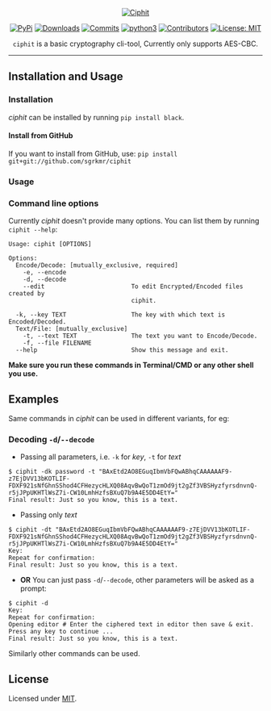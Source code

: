 <p align="center">
<a href="https://github.com/sgrkmr/ciphit"><img alt="Ciphit" src="https://user-images.githubusercontent.com/57829219/84270533-7492e380-ab48-11ea-9270-8531ea72ac6e.png"></a>
</p>

<p align="center">
<a href="https://pypi.org/project/ciphit/"><img alt="PyPi" src="https://img.shields.io/pypi/v/ciphit.svg"></a>
<a href="https://pypi.org/project/ciphit/"><img alt="Downloads" src="https://pepy.tech/badge/ciphit"></a>
<a href="https://github.com/sgrkmr/ciphit/commits/master"><img alt="Commits" src="https://img.shields.io/github/last-commit/sgrkmr/ciphit"></a>
<a href="https://www.python.org/downloads/release/python-374/"><img alt="python3" src="https://img.shields.io/badge/Python-3.7-blue"></a>
<a href="https://GitHub.com/sgrkmr/ciphit/graphs/contributors/"><img alt="Contributors" src="https://img.shields.io/github/contributors/sgrkmr/ciphit.svg"></a>
<a href="https://opensource.org/licenses/MIT"><img alt="License: MIT" src="https://img.shields.io/github/license/sgrkmr/ciphit.svg"></a>
</p>

<p align="center">
<code>ciphit</code> is a basic cryptography cli-tool, Currently only supports AES-CBC.
</p>

---
<!--
# Screenshots
![scrn](https://user-images.githubusercontent.com/57829219/84272798-81fd9d00-ab4b-11ea-89e2-c712a16c00a3.png)
-->

## Installation and Usage
### Installation

_ciphit_ can be installed by running `pip install black`.

#### Install from GitHub

If you want to install from GitHub, use:
`pip install git+git://github.com/sgrkmr/ciphit`

### Usage

### Command line options

Currently _ciphit_ doesn't provide many options. You can list them by running `ciphit --help`:

```text
Usage: ciphit [OPTIONS]

Options:
  Encode/Decode: [mutually_exclusive, required]
    -e, --encode
    -d, --decode
    --edit                        To edit Encrypted/Encoded files created by
                                  ciphit.

  -k, --key TEXT                  The key with which text is Encoded/Decoded.
  Text/File: [mutually_exclusive]
    -t, --text TEXT               The text you want to Encode/Decode.
    -f, --file FILENAME
  --help                          Show this message and exit.
```

<p><b>Make sure you run these commands in Terminal/CMD or any other shell you use.</b></p>

## Examples

Same commands in _ciphit_ can be used in different variants, for eg:

### Decoding `-d`/`--decode`

- Passing all parameters, i.e. `-k` for _key_, `-t` for _text_

```console
$ ciphit -dk password -t "BAxEtd2AO8EGuqIbmVbFQwABhqCAAAAAAF9-z7EjDVV13bKOTLIF-FDXF921sNfGhnSShod4CFHezycHLXQ08AqvBwQoT1zmOd9jt2gZf3VBSHyzfyrsdnvnQ-r5jJPpUKHTlWsZ7i-CW10LmhHzfsBXuQ7b9A4E5DD4EtY="
Final result: Just so you know, this is a text.
```

- Passing only _text_

```console
$ ciphit -dt "BAxEtd2AO8EGuqIbmVbFQwABhqCAAAAAAF9-z7EjDVV13bKOTLIF-FDXF921sNfGhnSShod4CFHezycHLXQ08AqvBwQoT1zmOd9jt2gZf3VBSHyzfyrsdnvnQ-r5jJPpUKHTlWsZ7i-CW10LmhHzfsBXuQ7b9A4E5DD4EtY="
Key:
Repeat for confirmation:
Final result: Just so you know, this is a text.
```

- **OR** You can just pass `-d`/`--decode`, other parameters will be asked as a prompt:

```console
$ ciphit -d
Key:
Repeat for confirmation:
Opening editor # Enter the ciphered text in editor then save & exit.
Press any key to continue ...
Final result: Just so you know, this is a text.
```

Similarly other commands can be used.

## License
Licensed under [MIT](https://opensource.org/licenses/MIT).
